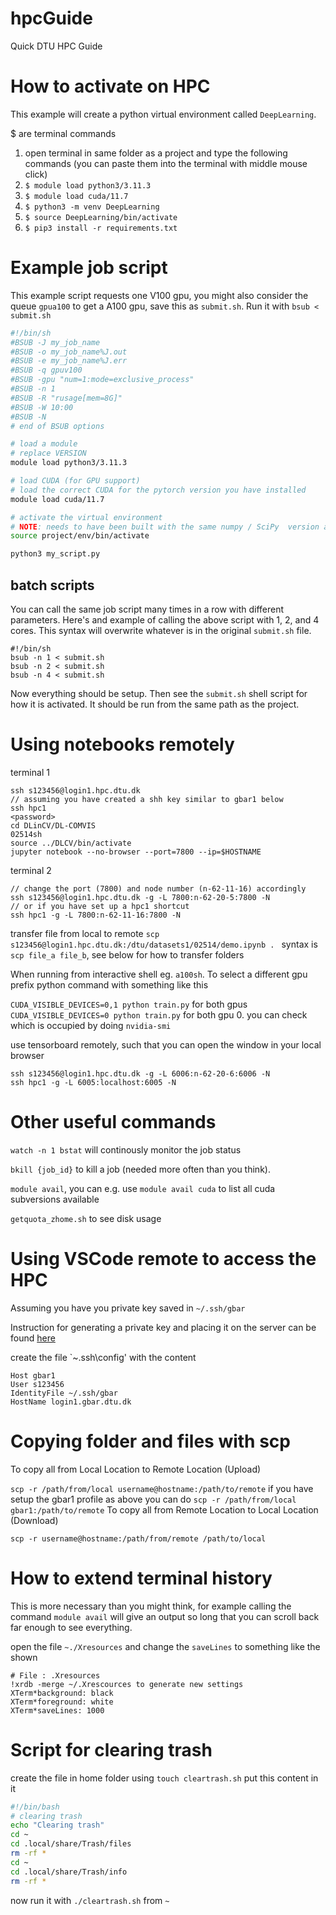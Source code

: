# hpcGuide
Quick DTU HPC Guide

# How to activate on HPC
This example will create a python virtual environment called `DeepLearning`.

$ are terminal commands
1. open terminal in same folder as a project and type the following commands (you can paste them into the terminal with middle mouse click)
2. ```$ module load python3/3.11.3```
3. ```$ module load cuda/11.7```
4. ```$ python3 -m venv DeepLearning```
5. ```$ source DeepLearning/bin/activate```
6. ```$ pip3 install -r requirements.txt```

# Example job script 
This example script requests one V100 gpu, you might also consider the queue `gpua100` to get a A100 gpu, save this as `submit.sh`. Run it with `bsub < submit.sh`
```sh
#!/bin/sh
#BSUB -J my_job_name
#BSUB -o my_job_name%J.out
#BSUB -e my_job_name%J.err
#BSUB -q gpuv100
#BSUB -gpu "num=1:mode=exclusive_process"
#BSUB -n 1
#BSUB -R "rusage[mem=8G]"
#BSUB -W 10:00
#BSUB -N
# end of BSUB options

# load a module
# replace VERSION 
module load python3/3.11.3

# load CUDA (for GPU support)
# load the correct CUDA for the pytorch version you have installed
module load cuda/11.7

# activate the virtual environment
# NOTE: needs to have been built with the same numpy / SciPy  version as above!
source project/env/bin/activate

python3 my_script.py
```
## batch scripts
You can call the same job script many times in a row with different parameters. Here's and example of calling the above script with 1, 2, and 4 cores. This syntax will overwrite whatever is in the original `submit.sh` file.
```
#!/bin/sh
bsub -n 1 < submit.sh
bsub -n 2 < submit.sh
bsub -n 4 < submit.sh
```

Now everything should be setup. Then see the ```submit.sh``` shell script for how it is activated. It should be run from the same path as the project.

# Using notebooks remotely

terminal 1
```
ssh s123456@login1.hpc.dtu.dk
// assuming you have created a shh key similar to gbar1 below
ssh hpc1
<password>
cd DLinCV/DL-COMVIS
02514sh
source ../DLCV/bin/activate
jupyter notebook --no-browser --port=7800 --ip=$HOSTNAME
```

terminal 2
```
// change the port (7800) and node number (n-62-11-16) accordingly
ssh s123456@login1.hpc.dtu.dk -g -L 7800:n-62-20-5:7800 -N
// or if you have set up a hpc1 shortcut
ssh hpc1 -g -L 7800:n-62-11-16:7800 -N
```
<password>


transfer file from local to remote
```scp s123456@login1.hpc.dtu.dk:/dtu/datasets1/02514/demo.ipynb . ``` syntax is ```scp file_a file_b```, see below for how to transfer folders

When running from interactive shell eg. ```a100sh```. To select a different gpu prefix python command with something like this

```CUDA_VISIBLE_DEVICES=0,1 python train.py``` for both gpus
```CUDA_VISIBLE_DEVICES=0 python train.py``` for both gpu 0.
you can check which is occupied by doing ```nvidia-smi```


use tensorboard remotely, such that you can open the window in your local browser
```
ssh s123456@login1.hpc.dtu.dk -g -L 6006:n-62-20-6:6006 -N
ssh hpc1 -g -L 6005:localhost:6005 -N
```

# Other useful commands

`watch -n 1 bstat` will continously monitor the job status

`bkill {job_id}` to kill a job (needed more often than you think).

`module avail`, you can e.g. use `module avail cuda` to list all cuda subversions available

`getquota_zhome.sh` to see disk usage

# Using VSCode remote to access the HPC
Assuming you have you private key saved in `~/.ssh/gbar`

Instruction for generating a private key and placing it on the server can be found [here](https://www.hpc.dtu.dk/?page_id=4317)

create the file `~\.ssh\config' with the content
```ssh
Host gbar1
User s123456
IdentityFile ~/.ssh/gbar
HostName login1.gbar.dtu.dk
```

# Copying folder and files with scp

To copy all from Local Location to Remote Location (Upload)

```scp -r /path/from/local username@hostname:/path/to/remote```
if you have setup the gbar1 profile as above you can do
```scp -r /path/from/local gbar1:/path/to/remote```
To copy all from Remote Location to Local Location (Download)

```scp -r username@hostname:/path/from/remote /path/to/local```

# How to extend terminal history
This is more necessary than you might think, for example calling the command `module avail` will give an output so long that you can scroll back far enough to see everything.

open the file `~./Xresources` and change the `saveLines` to something like the shown
```
# File : .Xresources
!xrdb -merge ~/.Xrescources to generate new settings
XTerm*background: black
XTerm*foreground: white
XTerm*saveLines: 1000
```
# Script for clearing trash
create the file in home folder using `touch cleartrash.sh` put this content in it
```bash
#!/bin/bash
# clearing trash
echo "Clearing trash"
cd ~
cd .local/share/Trash/files
rm -rf *
cd ~
cd .local/share/Trash/info
rm -rf *
```

now run it with `./cleartrash.sh` from `~`
